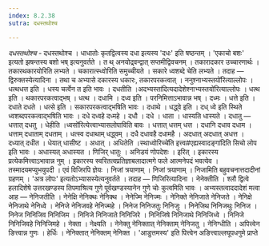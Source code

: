 ```yaml
---
index: 8.2.38
sutra: दधस्तथोश्च

---
```

_दधस्तथोश्च_ - दधस्तथोश्च । धाधातोः कृतद्वित्वस्य दधा इत्यस्य 'दधः' इति षष्ठन्तम् । 'एकाचो बशः' इत्यतो झषन्तस्य बशो भष् इत्यनुवर्तते । त थ् अनयोद्र्वन्द्वात् सप्तमीद्विवचनम् । तकारादकार उच्चारणार्थः । तकारथकारयोरिति लभ्यते । चकारात्स्ध्वोरिति समुच्चीयते । सकारे ध्वशब्दे चेति लभ्यते । तदाह —  द्विरुक्तस्येत्यादिना । तथा च अभ्यासे दकारस्य धकारः, तकारपरकत्वात् । ननुश्नाभ्यस्तयो॑रित्याल्लोपः । धत्थधत्त इति । धस्य चर्त्वेन त इति भावः । दधतीति ।अदभ्यस्ता॑दित्यदादेशेश्नाभ्यस्तयो॑रित्याल्लोपः । धत्थ इति । थकारपरकत्वाद्भष् । धत्थ । दधामि । दध्व इति । परनिमित्ताऽभावान्न भष् । दध्मः । धत्ते इति । दधाते दधते । धत्से इति । सकारपरकत्वाद्भषिति भावः । दधाथे । धद्ध्वे इति । दध् ध्वे इति स्थिते ध्वशब्दपरकत्वाद्भषिति भावः । दधे दध्वहे दध्महे । दधौ । दधे । धाता । धास्यति धास्यते । दधातु — धत्तात् दधतु । धेहीति ।ध्वसो॑रित्येत्त्वाभ्यासलोपाविति बावः । धत्तात् धत्तम् धत्त । दधानि दधाव दधाम । धत्ताम् दधाताम् दधताम् । धत्स्व दधाथाम् धद्ध्वम् । दधै दधावहै दधामहै । अदधात् अदधात् अधत्त । दध्यात् दधीत । धेयात् धासीष्ट । अधात् । अधितेति ।स्थाध्वोरिच्चे॑ति इत्त्व#एह्यस्वादङ्गा॑दिति सिचो लोप इति भावः । अधास्यत् अधास्यत । णिजिर् धातुः । अनिडयं णोपदेशः । इरित् । इकारस्य प्रत्येकमित्त्वाऽभावान्न नुम् । इकारस्य स्वरितत्वप्रतिज्ञाबलादात्मगे फले आत्मनेपदं भवत्येव । तस्मादयमप्युभयुपदी । एवं विजिरपि ज्ञेयः । निजां त्रयाणाम् । निजां त्रयाणाम् । निजामिति बहुवचनात्तदादीनां ग्रहणम् । 'अत्र लोपः' इत्यतोऽभ्यासस्येत्यनुवर्तते । तदाह —  णिजिरित्यादिना । नेनेक्तीति । श्लौ द्वित्वे हलादिशेषे उत्तरखण्डस्य तिपमाश्रित्य गुणे पूर्वखण्डस्यानेन गुणे चोः कुत्वमिति भावः । अभ्यस्तत्वाददादेशं मत्वा आह —  नेनिजतीति । नेनेक्षि नेनिक्थः नेनिक्थ । नेनेज्मि नेनिज्मः । नेनिक्ते नेनिजाते नेनिजते । नेनिक्षे नेनिजाथे नेनिध्वे । नेनिजे नेनिजवहे नेनिज्महे । निनेज निनिजतुः निनिजुः । निनेजिथ निनिजथुः निनिज । निनेज निनिजिव निनिजिम । निनिजे निनिजाते निनिजिरे । निनिजिषे निनिजाथे निनिजिध्वे । निनिजे निनिजिवहे निनिजिमहे । नेक्ता । नेक्ष्यति । नेनेक्तु नेनिक्तात् नेनिक्ताम् नेनिजतु । नेनिग्धीति । अपित्त्वेन ङित्त्वान्न गुणः । हेर्धिः । नेनिक्तात् नेनिक्तम् नेनिक्त । 'आडुत्तमस्य' इति पित्त्वेन अङित्त्वाल्लघूपधगुमे प्राप्ते